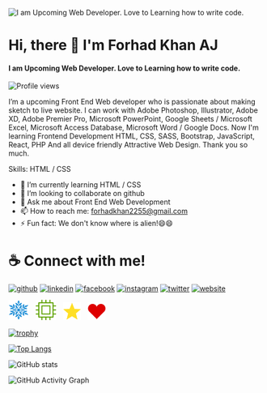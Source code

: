 ![I am Upcoming Web Developer. Love to Learning how to write code.](https://scontent.fdac12-1.fna.fbcdn.net/v/t1.6435-9/p600x600/55849207_2211736045809193_5165368342956998656_n.jpg?_nc_cat=107&ccb=1-5&_nc_sid=e3f864&_nc_eui2=AeEWuCtF4-f1NlyY7G1ukpjtgNF5PlSfJK-A0Xk-VJ8kr1CoaRnJCuUTiEsTg9Fh2LzXYHdM1W1JsczNsomX0Ha1&_nc_ohc=2zup9UW94hsAX_kuofV&_nc_ht=scontent.fdac12-1.fna&oh=f3eb16c75cbbe3c6c0c5ff522225ac2d&oe=615C5B2E)

# Hi, there 👋 I'm Forhad Khan AJ
#### I am Upcoming Web Developer. Love to Learning how to write code.
![Profile views](https://gpvc.arturio.dev/ForhadkhanAJ)  

I’m a upcoming Front End Web developer who is passionate about making sketch to live website. I can work with Adobe Photoshop, Illustrator, Adobe XD, Adobe Premier Pro, Microsoft PowerPoint, Google Sheets / Microsoft Excel, Microsoft Access Database, Microsoft Word / Google Docs. Now I'm learning Frontend Development HTML, CSS, SASS, Bootstrap, JavaScript, React, PHP And all device friendly Attractive Web Design. Thank you so much.

Skills: HTML / CSS

- 🌱 I’m currently learning HTML / CSS 
- 👯 I’m looking to collaborate on github 
- 💬 Ask me about Front End Web Development
- 📫 How to reach me: forhadkhan2255@gmail.com 
- ⚡ Fun fact: We don't know where is alien!😄😄 

# ☕ Connect with me!
[<img src='https://cdn.jsdelivr.net/npm/simple-icons@3.0.1/icons/github.svg' alt='github' height='40'>](https://github.com/ForhadkhanAJ)  [<img src='https://cdn.jsdelivr.net/npm/simple-icons@3.0.1/icons/linkedin.svg' alt='linkedin' height='40'>](https://www.linkedin.com/in/forhad-khan-aj-a25756181/)  [<img src='https://cdn.jsdelivr.net/npm/simple-icons@3.0.1/icons/facebook.svg' alt='facebook' height='40'>](https://www.facebook.com/mdforhad.khanalif)  [<img src='https://cdn.jsdelivr.net/npm/simple-icons@3.0.1/icons/instagram.svg' alt='instagram' height='40'>](https://www.instagram.com/forhadkhanaj/)  [<img src='https://cdn.jsdelivr.net/npm/simple-icons@3.0.1/icons/twitter.svg' alt='twitter' height='40'>](https://twitter.com/forhadkhanaj)  [<img src='https://cdn.jsdelivr.net/npm/simple-icons@3.0.1/icons/icloud.svg' alt='website' height='40'>](https://forhadkhanaj.blogspot.com)  

<a href='https://archiveprogram.github.com/'><img src='https://raw.githubusercontent.com/acervenky/animated-github-badges/master/assets/acbadge.gif' width='40' height='40'></a> <a href='https://docs.github.com/en/developers'><img src='https://raw.githubusercontent.com/acervenky/animated-github-badges/master/assets/devbadge.gif' width='40' height='40'></a> <a href='https://stars.github.com/'><img src='https://raw.githubusercontent.com/acervenky/animated-github-badges/master/assets/starbadge.gif' width='35' height='35'></a> <a href='https://docs.github.com/en/github/supporting-the-open-source-community-with-github-sponsors'><img src='https://raw.githubusercontent.com/acervenky/animated-github-badges/master/assets/sponsorbadge.gif' width='35' height='35'></a> 

[![trophy](https://github-profile-trophy.vercel.app/?username=ForhadkhanAJ)](https://github.com/ryo-ma/github-profile-trophy)

[![Top Langs](https://github-readme-stats.vercel.app/api/top-langs/?username=ForhadkhanAJ)](https://github.com/anuraghazra/github-readme-stats)

![GitHub stats](https://github-readme-stats.vercel.app/api?username=ForhadkhanAJ&show_icons=true)  

![GitHub Activity Graph](https://activity-graph.herokuapp.com/graph?username=ForhadkhanAJ)  
